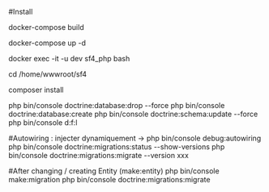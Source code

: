 #Install

docker-compose build

docker-compose up -d

docker exec -it -u dev sf4_php bash

cd /home/wwwroot/sf4

composer install

php bin/console doctrine:database:drop --force
php bin/console doctrine:database:create
php bin/console doctrine:schema:update --force
php bin/console d:f:l

#Autowiring : injecter dynamiquement -> php bin/console debug:autowiring
php bin/console doctrine:migrations:status --show-versions
php bin/console doctrine:migrations:migrate --version xxx

#After changing / creating Entity (make:entity)
php bin/console make:migration
php bin/console doctrine:migrations:migrate